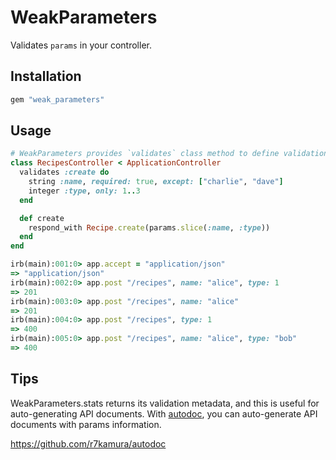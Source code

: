 # WeakParameters
Validates `params` in your controller.

## Installation
```ruby
gem "weak_parameters"
```

## Usage
```ruby
# WeakParameters provides `validates` class method to define validations.
class RecipesController < ApplicationController
  validates :create do
    string :name, required: true, except: ["charlie", "dave"]
    integer :type, only: 1..3
  end

  def create
    respond_with Recipe.create(params.slice(:name, :type))
  end
end
```

```ruby
irb(main):001:0> app.accept = "application/json"
=> "application/json"
irb(main):002:0> app.post "/recipes", name: "alice", type: 1
=> 201
irb(main):003:0> app.post "/recipes", name: "alice"
=> 201
irb(main):004:0> app.post "/recipes", type: 1
=> 400
irb(main):005:0> app.post "/recipes", name: "alice", type: "bob"
=> 400
```

## Tips
WeakParameters.stats returns its validation metadata, and this is useful for auto-generating API documents.
With [autodoc](https://github.com/r7kamura/autodoc), you can auto-generate API documents with params information.

https://github.com/r7kamura/autodoc
